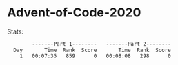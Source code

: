 # Advent-of-Code-2020

Stats:

            -------Part 1--------   -------Part 2--------
      Day       Time  Rank  Score       Time  Rank  Score
        1   00:07:35   859      0   00:08:08   298      0

